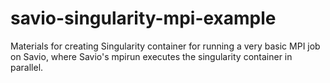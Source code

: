 # savio-singularity-mpi-example
Materials for creating Singularity container for running a very basic MPI job on Savio, where Savio's mpirun executes the singularity container in parallel. 
